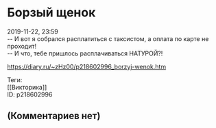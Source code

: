 Борзый щенок
============

  
2019-11-22, 23:59  
 -- И вот я собрался расплатиться с таксистом, а оплата по карте не проходит!   
 -- И что, тебе пришлось расплачиваться НАТУРОЙ?!   
  
<https://diary.ru/~zHz00/p218602996_borzyj-wenok.htm>  
  
Теги:  
[[Викторика]]  
ID: p218602996  


(Комментариев нет)
------------------